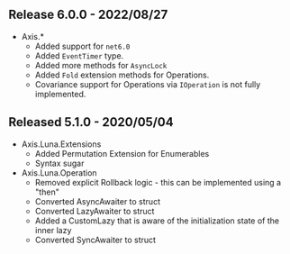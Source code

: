 
## Release 6.0.0 - 2022/08/27
* Axis.*
	* Added support for `net6.0`
	* Added `EventTimer` type.
	* Added more methods for `AsyncLock`
	* Added `Fold` extension methods for Operations.
	* Covariance support for Operations via `IOperation` is not fully implemented.

## Released 5.1.0 - 2020/05/04

* Axis.Luna.Extensions
	* Added Permutation Extension for Enumerables
	* Syntax sugar
* Axis.Luna.Operation
	* Removed explicit Rollback logic - this can be implemented using a "then"
	* Converted AsyncAwaiter to struct
	* Converted LazyAwaiter to struct
	* Added a CustomLazy that is aware of the initialization state of the inner lazy
	* Converted SyncAwaiter to struct